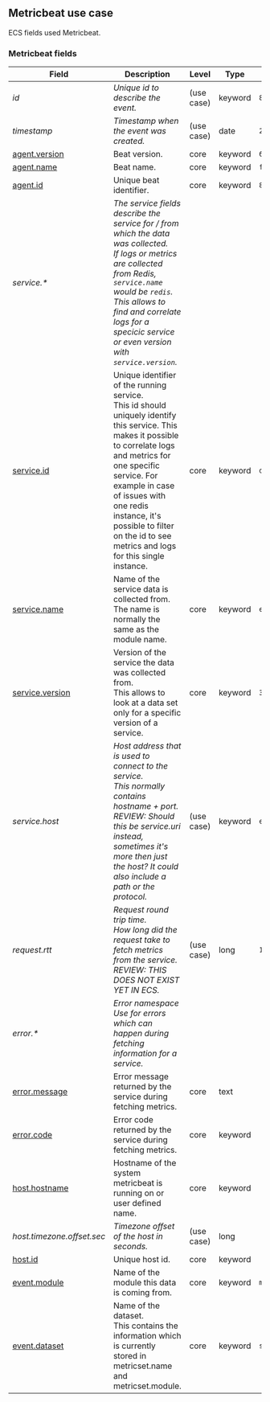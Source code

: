 ## Metricbeat use case

ECS fields used Metricbeat.

### <a name="metricbeat"></a> Metricbeat fields


| Field  | Description  | Level  | Type  | Example  |
|---|---|---|---|---|
| <a name="id"></a>*id* | *Unique id to describe the event.* | (use case) | keyword | `8a4f500d` |
| <a name="timestamp"></a>*timestamp* | *Timestamp when the event was created.* | (use case) | date | `2016-05-23T08:05:34.853Z` |
| [agent.version](../README.md#agent.version)  | Beat version. | core | keyword | `6.0.0-rc2` |
| [agent.name](../README.md#agent.name)  | Beat name. | core | keyword | `filebeat` |
| [agent.id](../README.md#agent.id)  | Unique beat identifier. | core | keyword | `8a4f500d` |
| <a name="service.&ast;"></a>*service.&ast;* | *The service fields describe the service for / from which the data was collected.<br/>If logs or metrics are collected from Redis, `service.name` would be `redis`. This allows to find and correlate logs for a specicic service or even version with `service.version`.<br/>* |  |  |  |
| [service.id](../README.md#service.id)  | Unique identifier of the running service.<br/>This id should uniquely identify this service. This makes it possible to correlate logs and metrics for one specific service. For example in case of issues with one redis instance, it's possible to filter on the id to see metrics and logs for this single instance. | core | keyword | `d37e5ebfe0ae6c4972dbe9f0174a1637bb8247f6` |
| [service.name](../README.md#service.name)  | Name of the service data is collected from.<br/>The name is normally the same as the module name. | core | keyword | `elasticsearch` |
| [service.version](../README.md#service.version)  | Version of the service the data was collected from.<br/>This allows to look at a data set only for a specific version of a service. | core | keyword | `3.2.4` |
| <a name="service.host"></a>*service.host* | *Host address that is used to connect to the service.<br/>This normally contains hostname + port.<br/>REVIEW: Should this be service.uri instead, sometimes it's more then just the host? It could also include a path or the protocol.* | (use case) | keyword | `elasticsearch:9200` |
| <a name="request.rtt"></a>*request.rtt* | *Request round trip time.<br/>How long did the request take to fetch metrics from the service.<br/>REVIEW: THIS DOES NOT EXIST YET IN ECS.* | (use case) | long | `115` |
| <a name="error.&ast;"></a>*error.&ast;* | *Error namespace<br/>Use for errors which can happen during fetching information for a service.<br/>* |  |  |  |
| [error.message](../README.md#error.message)  | Error message returned by the service during fetching metrics. | core | text |  |
| [error.code](../README.md#error.code)  | Error code returned by the service during fetching metrics. | core | keyword |  |
| [host.hostname](../README.md#host.hostname)  | Hostname of the system metricbeat is running on or user defined name. | core | keyword |  |
| <a name="host.timezone.offset.sec"></a>*host.timezone.offset.sec* | *Timezone offset of the host in seconds.* | (use case) | long |  |
| [host.id](../README.md#host.id)  | Unique host id. | core | keyword |  |
| [event.module](../README.md#event.module)  | Name of the module this data is coming from. | core | keyword | `mysql` |
| [event.dataset](../README.md#event.dataset)  | Name of the dataset.<br/>This contains the information which is currently stored in metricset.name and metricset.module. | core | keyword | `stats` |




